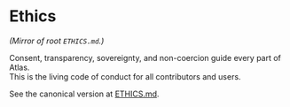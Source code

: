 # Ethics

*(Mirror of root `ETHICS.md`.)*

Consent, transparency, sovereignty, and non-coercion guide every part of Atlas.  
This is the living code of conduct for all contributors and users.

See the canonical version at [ETHICS.md](../../ETHICS.md).
